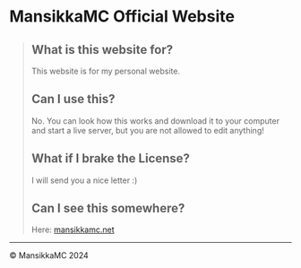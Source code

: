 # MansikkaMC Official Website
> ## What is this website for?
> This website is for my personal website.
> ## Can I use this?
> No. You can look how this works and download it to your computer and start a live server, but you are not allowed to edit anything!
> ## What if I brake the License?
> I will send you a nice letter :)
> ## Can I see this somewhere?
> Here: [mansikkamc.net](https://purkkinen.github.io/mansikkamc)
---
© MansikkaMC 2024
